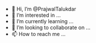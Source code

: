 - 👋 Hi, I’m @PrajwalTalukdar
- 👀 I’m interested in ...
- 🌱 I’m currently learning ...
- 💞️ I’m looking to collaborate on ...
- 📫 How to reach me ...

<!---
PrajwalTalukdar/PrajwalTalukdar is a ✨ special ✨ repository because its `README.md` (this file) appears on your GitHub profile.
You can click the Preview link to take a look at your changes.
--->
